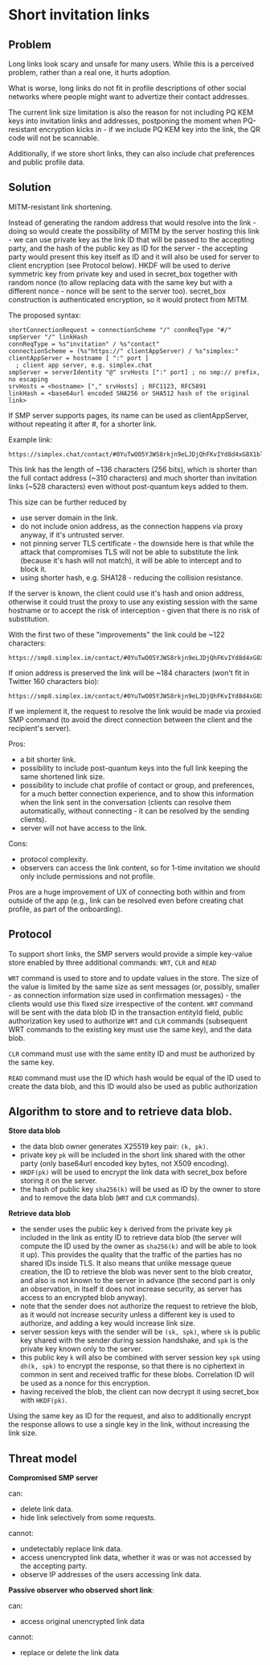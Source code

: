 # Short invitation links

## Problem

Long links look scary and unsafe for many users. While this is a perceived problem, rather than a real one, it hurts adoption.

What is worse, long links do not fit in profile descriptions of other social networks where people might want to advertize their contact addresses.

The current link size limitation is also the reason for not including PQ KEM keys into invitation links and addresses, postponing the moment when PQ-resistant encryption kicks in - if we include PQ KEM key into the link, the QR code will not be scannable.

Additionally, if we store short links, they can also include chat preferences and public profile data.

## Solution

MITM-resistant link shortening.

Instead of generating the random address that would resolve into the link - doing so would create the possibility of MITM by the server hosting this link - we can use private key as the link ID that will be passed to the accepting party, and the hash of the public key as ID for the server - the accepting party would present this key itself as ID and it will also be used for server to client encryption (see Protocol below). HKDF will be used to derive symmetric key from private key and used in secret_box together with random nonce (to allow replacing data with the same key but with a different nonce - nonce will be sent to the server too). secret_box construction is authenticated encryption, so it would protect from MITM.

The proposed syntax:

```abnf
shortConnectionRequest = connectionScheme "/" connReqType "#/" smpServer "/" linkHash
connReqType = %s"invitation" / %s"contact"
connectionScheme = (%s"https://" clientAppServer) / %s"simplex:"
clientAppServer = hostname [ ":" port ]
  ; client app server, e.g. simplex.chat
smpServer = serverIdentity "@" srvHosts [":" port] ; no smp:// prefix, no escaping
srvHosts = <hostname> ["," srvHosts] ; RFC1123, RFC5891
linkHash = <base64url encoded SHA256 or SHA512 hash of the original link>
```

If SMP server supports pages, its name can be used as clientAppServer, without repeating it after #, for a shorter link.

Example link:

```
https://simplex.chat/contact/#0YuTwO05YJWS8rkjn9eLJDjQhFKvIYd8d4xG8X1blIU=@smp8.simplex.im/abcdefghij0123456789abcdefghij0123456789abc=
```

This link has the length of ~136 characters (256 bits), which is shorter than the full contact address (~310 characters) and much shorter than invitation links (~528 characters) even without post-quantum keys added to them.

This size can be further reduced by
- use server domain in the link.
- do not include onion address, as the connection happens via proxy anyway, if it's untrusted server.
- not pinning server TLS certificate - the downside here is that while the attack that compromises TLS will not be able to substitute the link (because it's hash will not match), it will be able to intercept and to block it.
- using shorter hash, e.g. SHA128 - reducing the collision resistance.

If the server is known, the client could use it's hash and onion address, otherwise it could trust the proxy to use any existing session with the same hostname or to accept the risk of interception - given that there is no risk of substitution.

With the first two of these "improvements" the link could be ~122 characters:

```
https://smp8.simplex.im/contact/#0YuTwO05YJWS8rkjn9eLJDjQhFKvIYd8d4xG8X1blIU@/abcdefghij0123456789abcdefghij0123456789abc
```

If onion address is preserved the link will be ~184 characters (won't fit in Twitter 160 characters bio):

```
https://smp8.simplex.im/contact/#0YuTwO05YJWS8rkjn9eLJDjQhFKvIYd8d4xG8X1blIU@beccx4yfxxbvyhqypaavemqurytl6hozr47wfc7uuecacjqdvwpw2xid.onion/abcdefghij0123456789abcdefghij0123456789abc
```

If we implement it, the request to resolve the link would be made via proxied SMP command (to avoid the direct connection between the client and the recipient's server).

Pros:
- a bit shorter link.
- possibility to include post-quantum keys into the full link keeping the same shortened link size.
- possibility to include chat profile of contact or group, and preferences, for a much better connection experience, and to show this information when the link sent in the conversation (clients can resolve them automatically, without connecting - it can be resolved by the sending clients).
- server will not have access to the link.

Cons:
- protocol complexity.
- observers can access the link content, so for 1-time invitation we should only include permissions and not profile.

Pros are a huge improvement of UX of connecting both within and from outside of the app (e.g., link can be resolved even before creating chat profile, as part of the onboarding).

## Protocol

To support short links, the SMP servers would provide a simple key-value store enabled by three additional commands: `WRT`, `CLR` and `READ`

`WRT` command is used to store and to update values in the store. The size of the value is limited by the same size as sent messages (or, possibly, smaller - as connection information size used in confirmation messages) - the clients would use this fixed size irrespective of the content. `WRT` command will be sent with the data blob ID in the transaction entityId field, public authorization key used to authorize `WRT` and `CLR` commands (subsequent WRT commands to the existing key must use the same key), and the data blob.

`CLR` command must use with the same entity ID and must be authorized by the same key.

`READ` command must use the ID which hash would be equal of the ID used to create the data blob, and this ID would also be used as public authorization

## Algorithm to store and to retrieve data blob.

**Store data blob**

- the data blob owner generates X25519 key pair: `(k, pk)`.
- private key `pk` will be included in the short link shared with the other party (only base64url encoded key bytes, not X509 encoding).
- `HKDF(pk)` will be used to encrypt the link data with secret_box before storing it on the server.
- the hash of public key `sha256(k)` will be used as ID by the owner to store and to remove the data blob (`WRT` and `CLR` commands).

**Retrieve data blob**

- the sender uses the public key `k` derived from the private key `pk` included in the link as entity ID to retrieve data blob (the server will compute the ID used by the owner as `sha256(k)` and will be able to look it up). This provides the quality that the traffic of the parties has no shared IDs inside TLS. It also means that unlike message queue creation, the ID to retrieve the blob was never sent to the blob creator, and also is not known to the server in advance (the second part is only an observation, in itself it does not increase security, as server has access to an encrypted blob anyway).
- note that the sender does not authorize the request to retrieve the blob, as it would not increase security unless a different key is used to authorize, and adding a key would increase link size.
- server session keys with the sender will be `(sk, spk)`, where `sk` is public key shared with the sender during session handshake, and `spk` is the private key known only to the server.
- this public key `k` will also be combined with server session key `spk` using `dh(k, spk)` to encrypt the response, so that there is no ciphertext in common in sent and received traffic for these blobs. Correlation ID will be used as a nonce for this encryption.
- having received the blob, the client can now decrypt it using secret_box with `HKDF(pk)`.

Using the same key as ID for the request, and also to additionally encrypt the response allows to use a single key in the link, without increasing the link size.

## Threat model

**Compromised SMP server**

can:
- delete link data.
- hide link selectively from some requests.

cannot:
- undetectably replace link data.
- access unencrypted link data, whether it was or was not accessed by the accepting party.
- observe IP addresses of the users accessing link data.

**Passive observer who observed short link**:

can:
- access original unencrypted link data

cannot:
- replace or delete the link data
